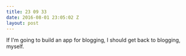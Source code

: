 ```yaml
---
title: 23 09 33
date: 2016-08-01 23:05:02 Z
layout: post
---
```


If I'm going to build an app for blogging, I should get back to blogging, myself.